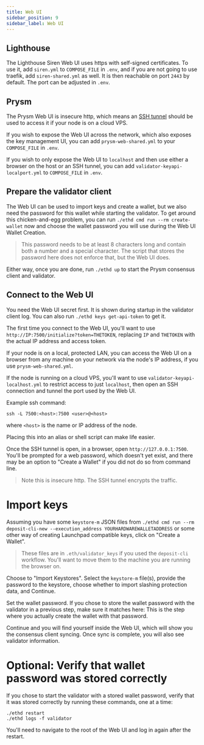 ```yaml
---
title: Web UI
sidebar_position: 9
sidebar_label: Web UI
---
```


## Lighthouse

The Lighthouse Siren Web UI uses https with self-signed certificates. To use it, add `siren.yml` to `COMPOSE_FILE` in
`.env`, and if you are not going to use traefik, add `siren-shared.yml` as well. It is then reachable on port `2443`
by default. The port can be adjusted in `.env`.

## Prysm

The Prysm Web UI is insecure http, which means an [SSH tunnel](https://www.howtogeek.com/168145/how-to-use-ssh-tunneling/)
should be used to access it if your node is on a cloud VPS.

If you wish to expose the Web UI across the network, which also exposes the key management UI, you can add `prysm-web-shared.yml` to your `COMPOSE_FILE` in `.env`.

If you wish to only expose the Web UI to `localhost` and then use either a browser on the host or an SSH tunnel, you can add `validator-keyapi-localport.yml` to `COMPOSE_FILE` in `.env`.

## Prepare the validator client

The Web UI can be used to import keys and create a wallet, but we also need the password for this
wallet while starting the validator. To get around this chicken-and-egg problem, you can run
`./ethd cmd run --rm create-wallet` now and choose the wallet password you will use during
the Web UI Wallet Creation.

> This password needs to be at least 8 characters long and contain both a number and a special
> character. The script that stores the password here does not enforce that, but the Web UI does.

Either way, once you are done, run `./ethd up` to start the Prysm consensus client
and validator.

## Connect to the Web UI

You need the Web UI secret first. It is shown during startup in the validator client log. You can also run `./ethd keys get-api-token` to get it.

The first time you connect to the Web UI, you'll want to use `http://IP:7500/initialize?token=THETOKEN`, replacing `IP` and `THETOKEN` with the actual IP address and access token.

If your node is on a local, protected LAN, you can access the Web UI on a browser from any machine on your network via the node's IP address, if you use `prysm-web-shared.yml`.

If the node is running on a cloud VPS, you'll want to use `validator-keyapi-localhost.yml` to restrict access to just `localhost`, then open an SSH connection and tunnel the port used by the Web UI.

Example ssh command:
```
ssh -L 7500:<host>:7500 <user>@<host>
```

where `<host>` is the name or IP address of the node.

Placing this into an alias or shell script can make life easier.

Once the SSH tunnel is open, in a browser, open `http://127.0.0.1:7500`. You'll be prompted for a web password,
which doesn't yet exist, and there may be an option to "Create a Wallet" if you did not do so from
command line.

> Note this is insecure http. The SSH tunnel encrypts the traffic.

# Import keys

Assuming you have some `keystore-m` JSON files from `./ethd cmd run --rm deposit-cli-new --execution_address YOURHARDWAREWALLETADDRESS` or some other way of creating Launchpad compatible keys, click on "Create a Wallet".

> These files are in `.eth/validator_keys` if you used the `deposit-cli` workflow. You'll want to move them to the machine you are running the browser on.

Choose to "Import Keystores". Select the `keystore-m` file(s), provide the password to the keystore, choose whether to import slashing protection data, and Continue.

Set the wallet password.  If you chose to store the wallet password with the validator in a previous step,
make sure it matches here: This is the step where you actually create the wallet with that password.

Continue and you will find yourself inside the Web UI, which will show you the consensus client syncing. Once sync is
complete, you will also see validator information.

# Optional: Verify that wallet password was stored correctly

If you chose to start the validator with a stored wallet password, verify that it was stored correctly by running these commands, one at a time:

```
./ethd restart
./ethd logs -f validator
```

You'll need to navigate to the root of the Web UI and log in again after the restart.
